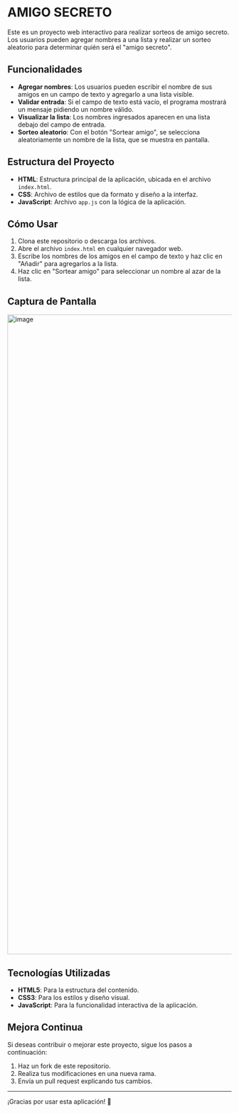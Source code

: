 # AMIGO SECRETO

Este es un proyecto web interactivo para realizar sorteos de amigo secreto. Los usuarios pueden agregar nombres a una lista y realizar un sorteo aleatorio para determinar quién será el "amigo secreto".

## Funcionalidades

- **Agregar nombres**: Los usuarios pueden escribir el nombre de sus amigos en un campo de texto y agregarlo a una lista visible.
- **Validar entrada**: Si el campo de texto está vacío, el programa mostrará un mensaje pidiendo un nombre válido.
- **Visualizar la lista**: Los nombres ingresados aparecen en una lista debajo del campo de entrada.
- **Sorteo aleatorio**: Con el botón "Sortear amigo", se selecciona aleatoriamente un nombre de la lista, que se muestra en pantalla.

## Estructura del Proyecto

- **HTML**: Estructura principal de la aplicación, ubicada en el archivo `index.html`.
- **CSS**: Archivo de estilos que da formato y diseño a la interfaz.
- **JavaScript**: Archivo `app.js` con la lógica de la aplicación.

## Cómo Usar

1. Clona este repositorio o descarga los archivos.
2. Abre el archivo `index.html` en cualquier navegador web.
3. Escribe los nombres de los amigos en el campo de texto y haz clic en "Añadir" para agregarlos a la lista.
4. Haz clic en "Sortear amigo" para seleccionar un nombre al azar de la lista.

## Captura de Pantalla

<img width="1439" alt="image" src="https://github.com/user-attachments/assets/9d677950-b72a-4c7e-9d3b-b905f34ee353" />


## Tecnologías Utilizadas

- **HTML5**: Para la estructura del contenido.
- **CSS3**: Para los estilos y diseño visual.
- **JavaScript**: Para la funcionalidad interactiva de la aplicación.

## Mejora Continua

Si deseas contribuir o mejorar este proyecto, sigue los pasos a continuación:

1. Haz un fork de este repositorio.
2. Realiza tus modificaciones en una nueva rama.
3. Envía un pull request explicando tus cambios.

---

¡Gracias por usar esta aplicación! 🎉

